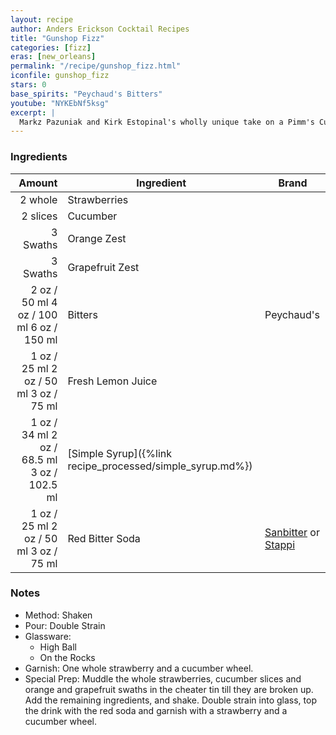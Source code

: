 ```yaml
---
layout: recipe
author: Anders Erickson Cocktail Recipes
title: "Gunshop Fizz"
categories: [fizz]
eras: [new_orleans]
permalink: "/recipe/gunshop_fizz.html"
iconfile: gunshop_fizz
stars: 0
base_spirits: "Peychaud's Bitters"
youtube: "NYKEbNf5ksg"
excerpt: |
  Markz Pazuniak and Kirk Estopinal's wholly unique take on a Pimm's Cup cocktail recipe calls for two full ounces of Peychaud's bitters.
---
```


### Ingredients

|   Amount | Ingredient                                      | Brand                                                                     |
| -------: | ----------------------------------------------- | ------------------------------------------------------------------------- |
|  2 whole | Strawberries                                    |
| 2 slices | Cucumber                                        |
| 3 Swaths | Orange Zest                                     |
| 3 Swaths | Grapefruit Zest                                 |
|     <span class="onex active">2 oz / 50 ml</span>  <span class="twox">4 oz / 100 ml</span> <span class="threex">6 oz / 150 ml</span> | Bitters                                         | Peychaud's                                                                |
|     <span class="onex active">1 oz / 25 ml</span>  <span class="twox">2 oz / 50 ml</span> <span class="threex">3 oz / 75 ml</span> | Fresh Lemon Juice                               |
|     <span class="onex active">1 oz / 34 ml</span>  <span class="twox">2 oz / 68.5 ml</span> <span class="threex">3 oz / 102.5 ml</span> | [Simple Syrup]({%link recipe_processed/simple_syrup.md%}) |
|     <span class="onex active">1 oz / 25 ml</span>  <span class="twox">2 oz / 50 ml</span> <span class="threex">3 oz / 75 ml</span> | Red Bitter Soda                                 | [Sanbitter](https://amzn.to/3d1Vm1I) or [Stappi](https://amzn.to/2NmvjHO) |

### Notes

- Method: Shaken
- Pour: Double Strain
- Glassware:
  - High Ball
  - On the Rocks
- Garnish: One whole strawberry and a cucumber wheel.
- Special Prep: Muddle the whole strawberries, cucumber slices and orange and grapefruit swaths in the cheater tin till they are broken up. Add the remaining ingredients, and shake. Double strain into glass, top the drink with the red soda and garnish with a strawberry and a cucumber wheel.
